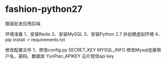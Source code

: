 # fashion-python27
服装批发应用后端

环境准备
1、安装Redis
2、安装MySQL
3、安装Python 2.7 并创建虚拟环境
4、pip install -r requirements.txt

修改配置文件
1、修改config.py
  SECRET_KEY
  MYSQL_INFO 修改Mysql连接用户名、密码、数据库
  YunPian_APIKEY 云片短信api key
  
